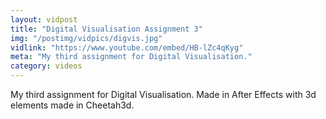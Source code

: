 ```yaml
---
layout: vidpost
title: "Digital Visualisation Assignment 3"
img: "/postimg/vidpics/digvis.jpg"
vidlink: "https://www.youtube.com/embed/HB-lZc4qKyg"
meta: "My third assignment for Digital Visualisation."
category: videos
---
```


<div class="WideTextBox">
<p>My third assignment for Digital Visualisation. Made in After Effects with 3d elements made in Cheetah3d.</p>
</div>
